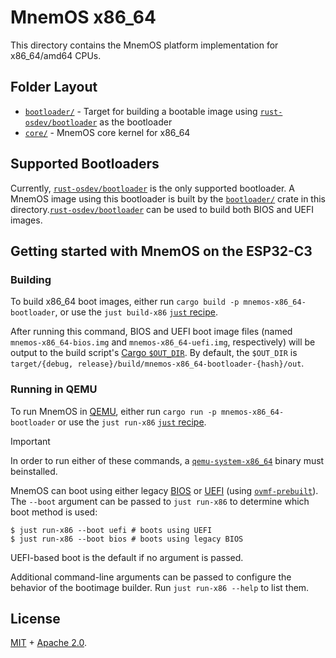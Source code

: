 # MnemOS x86_64

This directory contains the MnemOS platform implementation for x86_64/amd64
CPUs.


## Folder Layout

* [`bootloader/`] - Target for building a bootable image using
  [`rust-osdev/bootloader`] as the bootloader
* [`core/`] - MnemOS core kernel for x86_64

[`bootloader/`]: ./bootloader/
[`core/`]: ./core/

## Supported Bootloaders

Currently, [`rust-osdev/bootloader`] is the only supported bootloader. A MnemOS
image using this bootloader is built by the [`bootloader/`] crate in this
directory.[`rust-osdev/bootloader`] can be used to build both BIOS and UEFI
images.

## Getting started with MnemOS on the ESP32-C3

### Building

To build x86_64 boot images, either run
`cargo build -p mnemos-x86_64-bootloader`, or use the `just build-x86`
[`just` recipe][just].

After running this command, BIOS and UEFI boot image files (named
`mnemos-x86_64-bios.img` and `mnemos-x86_64-uefi.img`, respectively) will be
output to the build script's [Cargo `$OUT_DIR`][outdir]. By default, the
`$OUT_DIR` is `target/{debug,
release}/build/mnemos-x86_64-bootloader-{hash}/out`.

### Running in QEMU

To run MnemOS in [QEMU], either run `cargo run -p mnemos-x86_64-bootloader` or
use the `just run-x86` [`just` recipe][just].

> [!IMPORTANT]
>
> In order to run either of these commands, a [`qemu-system-x86_64`][QEMU]
> binary must beinstalled.

MnemOS can boot using either legacy [BIOS] or [UEFI] (using [`ovmf-prebuilt`]).
The `--boot` argument can be passed to `just run-x86` to determine which boot
method is used:

```console
$ just run-x86 --boot uefi # boots using UEFI
$ just run-x86 --boot bios # boots using legacy BIOS
```

UEFI-based boot is the default if no argument is passed.

Additional command-line arguments can be passed to configure the behavior of the
bootimage builder. Run `just run-x86 --help` to list them.

[QEMU]: https://www.qemu.org
[just]: ./../../../justfile
[`rust-osdev/bootloader`]: https://github.com/rust-osdev/bootloader
[BIOS]: https://en.wikipedia.org/wiki/BIOS
[UEFI]: https://en.wikipedia.org/wiki/UEFI
[`ovmf-prebuilt`]: https://github.com/rust-osdev/ovmf-prebuilt
[outdir]: https://doc.rust-lang.org/cargo/reference/environment-variables.html#environment-variables-cargo-sets-for-build-scripts

## License

[MIT] + [Apache 2.0].

[MIT]: ./LICENSE-MIT
[Apache 2.0]: ./LICENSE-APACHE

